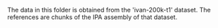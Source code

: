 The data in this folder is obtained from the 'ivan-200k-t1' dataset.
The references are chunks of the IPA assembly of that dataset.
